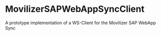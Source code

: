 # MovilizerSAPWebAppSyncClient 
A prototype implementation of a WS-Client for the Movilizer SAP WebApp Sync

